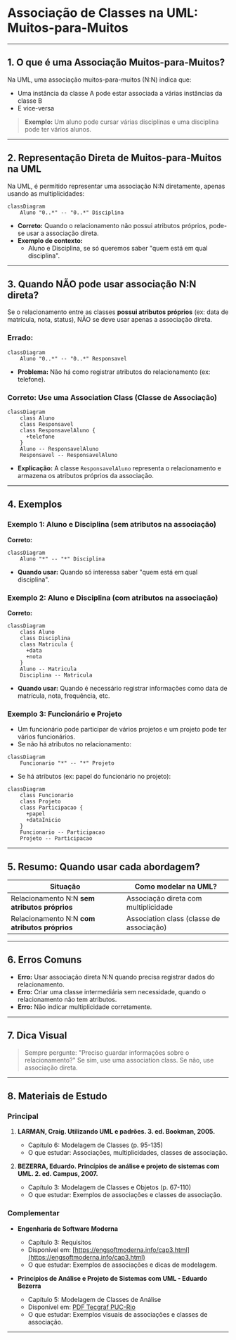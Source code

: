 # Associação de Classes na UML: Muitos-para-Muitos

---

## 1. O que é uma Associação Muitos-para-Muitos?

Na UML, uma associação muitos-para-muitos (N:N) indica que:
- Uma instância da classe A pode estar associada a várias instâncias da classe B
- E vice-versa

> **Exemplo:** Um aluno pode cursar várias disciplinas e uma disciplina pode ter vários alunos.

---

## 2. Representação Direta de Muitos-para-Muitos na UML

Na UML, é permitido representar uma associação N:N diretamente, apenas usando as multiplicidades:

```mermaid
classDiagram
    Aluno "0..*" -- "0..*" Disciplina
```

- **Correto:** Quando o relacionamento não possui atributos próprios, pode-se usar a associação direta.
- **Exemplo de contexto:**
  - Aluno e Disciplina, se só queremos saber "quem está em qual disciplina".

---

## 3. Quando NÃO pode usar associação N:N direta?

Se o relacionamento entre as classes **possui atributos próprios** (ex: data de matrícula, nota, status), NÃO se deve usar apenas a associação direta.

### **Errado:**
```mermaid
classDiagram
    Aluno "0..*" -- "0..*" Responsavel
```
- **Problema:** Não há como registrar atributos do relacionamento (ex: telefone).

### **Correto:** Use uma Association Class (Classe de Associação)

```mermaid
classDiagram
    class Aluno
    class Responsavel
    class ResponsavelAluno {
      +telefone
    }
    Aluno -- ResponsavelAluno
    Responsavel -- ResponsavelAluno
```
- **Explicação:** A classe `ResponsavelAluno` representa o relacionamento e armazena os atributos próprios da associação.

---

## 4. Exemplos 

### Exemplo 1: Aluno e Disciplina (sem atributos na associação)

**Correto:**
```mermaid
classDiagram
    Aluno "*" -- "*" Disciplina
```
- **Quando usar:** Quando só interessa saber "quem está em qual disciplina".

### Exemplo 2: Aluno e Disciplina (com atributos na associação)

**Correto:**
```mermaid
classDiagram
    class Aluno
    class Disciplina
    class Matricula {
      +data
      +nota
    }
    Aluno -- Matricula
    Disciplina -- Matricula
```
- **Quando usar:** Quando é necessário registrar informações como data de matrícula, nota, frequência, etc.

### Exemplo 3: Funcionário e Projeto

- Um funcionário pode participar de vários projetos e um projeto pode ter vários funcionários.
- Se não há atributos no relacionamento:

```mermaid
classDiagram
    Funcionario "*" -- "*" Projeto
```
- Se há atributos (ex: papel do funcionário no projeto):

```mermaid
classDiagram
    class Funcionario
    class Projeto
    class Participacao {
      +papel
      +dataInicio
    }
    Funcionario -- Participacao
    Projeto -- Participacao
```

---

## 5. Resumo: Quando usar cada abordagem?

| Situação                                      | Como modelar na UML?                |
|-----------------------------------------------|-------------------------------------|
| Relacionamento N:N **sem atributos próprios** | Associação direta com multiplicidade |
| Relacionamento N:N **com atributos próprios** | Association class (classe de associação) |

---

## 6. Erros Comuns

- **Erro:** Usar associação direta N:N quando precisa registrar dados do relacionamento.
- **Erro:** Criar uma classe intermediária sem necessidade, quando o relacionamento não tem atributos.
- **Erro:** Não indicar multiplicidade corretamente.

---

## 7. Dica Visual

> Sempre pergunte: "Preciso guardar informações sobre o relacionamento?" Se sim, use uma association class. Se não, use associação direta.

---

## 8. Materiais de Estudo

### Principal

1. **LARMAN, Craig. Utilizando UML e padrões. 3. ed. Bookman, 2005.**
   - Capítulo 6: Modelagem de Classes (p. 95-135)
   - O que estudar: Associações, multiplicidades, classes de associação.

2. **BEZERRA, Eduardo. Princípios de análise e projeto de sistemas com UML. 2. ed. Campus, 2007.**
   - Capítulo 3: Modelagem de Classes e Objetos (p. 67-110)
   - O que estudar: Exemplos de associações e classes de associação.

### Complementar

- **Engenharia de Software Moderna**
  - Capítulo 3: Requisitos
  - Disponível em: [https://engsoftmoderna.info/cap3.html](https://engsoftmoderna.info/cap3.html)
  - O que estudar: Exemplos de associações e dicas de modelagem.

- **Princípios de Análise e Projeto de Sistemas com UML - Eduardo Bezerra**
  - Capítulo 5: Modelagem de Classes de Análise
  - Disponível em: [PDF Tecgraf PUC-Rio](https://www.tecgraf.puc-rio.br/ftp_pub/lfm/EduardoBezerra-PrincipiosAnaliseProjetoSistemasComUML-2aEd.pdf)
  - O que estudar: Exemplos visuais de associações e classes de associação.

--- 
